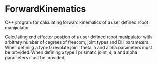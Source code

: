 # ForwardKinematics
C++ program for calculating forward kinematics of a user defined robot manipulator

Calculating end effector position of a user defined robot manipulator with arbitrary number of degrees of freedom, joint types and DH parameters.
When defining a type 0 revolute joint, theta, a and alpha parameters must be provided. When defining a type 1 prismatic joint, d, a and alpha parameters must be provided.
